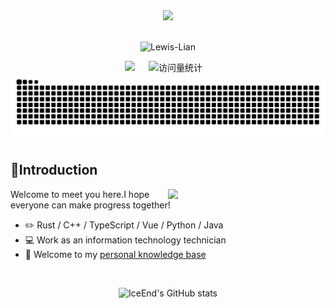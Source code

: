 <div align="center">

<!-- knock code pictures 敲代码的图片 -->

<picture>
    <source media="(prefers-color-scheme: dark)" srcset="https://wiki.l615.com/assets/coding.CoS4Huwz.gif" />
    <source media="(prefers-color-scheme: light)" srcset="https://wiki.l615.com/assets/developer.R5GJLcfC.svg" height="225px" />
    <img src="https://wiki.l615.com/assets/coding.CoS4Huwz.gif" />
  </picture>

<!-- for beauty 留个空行好看点 -->

<div>&nbsp;</div>

<!-- profile logo 个人资料徽标 -->

![Lewis-Lian](https://img.shields.io/badge/Lewis%20%20Lian-4540D9)

<div>
    <a href="https://wiki.l615.com/"><img src="https://img.shields.io/badge/Website-WIKI-8c36db" /></a>&emsp;&nbsp;
    <img src="https://komarev.com/ghpvc/?username=Lewis-Lian&label=Views&color=orange&style=flat" alt="访问量统计" />&emsp;

</div>

<!-- Snake Code Contribution Map 贪吃蛇代码贡献图 -->

<picture>
  <source media="(prefers-color-scheme: dark)" srcset="https://raw.githubusercontent.com/Lewis-Lian/Lewis-Lian/output/github-contribution-grid-snake-dark.svg">
  <source media="(prefers-color-scheme: light)" srcset="https://raw.githubusercontent.com/Lewis-Lian/Lewis-Lian/output/github-contribution-grid-snake.svg">
  <img alt="github contribution grid snake animation" src="https://raw.githubusercontent.com/Lewis-Lian/Lewis-Lian/output/github-contribution-grid-snake.svg">
</picture>
</div>

<!-- [![](https://img.shields.io/badge/dynamic/json?color=000000&label=GitHub&query=%24.data.totalSubs&suffix=%20followers&url=https%3A%2F%2Fapi.spencerwoo.com%2Fsubstats%2F%3Fsource%3Dgithub%26queryKey%3DLewis-Lian)](https://github.com/Lewis-Lian)-->

## 🧙Introduction

<img align="right"  width="50%" src="https://github-readme-stats.vercel.app/api?username=Lewis-Lian&show_icons=true&icon_color=CE1D2D&text_color=718096&bg_color=ffffff&hide_title=true" />

Welcome to meet you here.I hope everyone can make progress together!

- ✏️ Rust / C++ / TypeScript / Vue / Python / Java
- 💻 Work as an information technology technician
- 📖 Welcome to my [personal knowledge base](https://wiki.l615.com)

<div>&nbsp;</div>

<div align="center">

![IceEnd's GitHub stats](https://github-immortality.vercel.app/api?username=Lewis-Lian)

</div>

